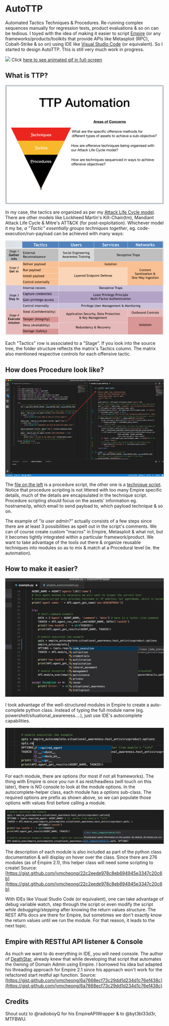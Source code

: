 # AutoTTP
Automated Tactics Techniques &amp; Procedures. Re-running complex sequences manually for regression tests, product evaluations & so on can be tedious. I toyed with the idea of making it easier to script [Empire](https://github.com/EmpireProject/Empire) (or any frameworks/products/toolkits that provide APIs like Metasploit (RPC), Cobalt-Strike & so on) using IDE like [Visual Studio Code](https://code.visualstudio.com) (or equivalent). So I started to design AutoTTP. This is still very much work in progress. 

![](screenshots/empireScripting.gif)
Click [here to see animated gif in full-screen](https://raw.githubusercontent.com/jymcheong/AutoTTP/master/screenshots/empireScripting.gif)

## What is TTP?
![](screenshots/ttp.png)

In my case, the tactics are organized as per my [Attack Life Cycle model](https://jym.sg). There are other models like Lockheed Martin's Kill-Chain(tm), Mandiant Attack Life Cycle & Mitre's ATT&CK (for post-exploitation). Whichever model it my be, *a "Tactic" essentially groups techniques together*, eg. code-execution/run-payload can be achieved with many ways:

![](screenshots/ALCmatrix.png)

Each "Tactics" row is associated to a "Stage". If you look into the source tree, the folder structure reflects the matrix's Tactics column. The matrix also mentioned respective controls for each offensive tactic.

## How does Procedure look like?

![](screenshots/procedureVStechniques.png)

The [file on the left](https://github.com/jymcheong/AutoTTP/blob/master/bypassUAC_procedure_example.py) is a procedure script, the other one is a [technique script](https://github.com/jymcheong/AutoTTP/blob/master/stage3/internal_reconn/windows/empire_is_user_admin.py). Notice that procedure scripting is not littered with too many Empire specific details, much of the details are encapsulated in the technique script. Procedure scripting should focus on the assets' information eg. hostname/ip, which email to send payload to, which payload technique & so on.

The example of *"is user admin?"* actually consists of a few steps since there are at least 3 possibilities as spelt out in the script's comments. We can of course create custom "macros" in Empire, Metasploit & what not, but it becomes tightly integrated within a particular framework/product. We want to take advantage of the tools out there & organize reusable techniques into modules so as to mix & match at a Procedural level (ie. the automation).

## How to make it easier?
![](screenshots/autocomplete.png)

I took advantage of the well-structured modules in Empire to create a auto-complete python class. Instead of typing the full module name (eg. powershell/situational_awareness....), just use IDE's autocomplete capabilities.

![](screenshots/requiredoptions.png)

For each module, there are options (for most if not all frameworks). The thing with Empire is once you run it as rest/headless (will touch on this later), there is NO console to look at the module options. In the autocomplete-helper class, each module has a *options* sub-class. The required options are prefix as shown above, so we can populate those options with values first before calling a module. 

![](screenshots/moduledesc.png)

The description of each module is also included as part of the python class documentation & will display on hover over the class. Since there are 276 modules (as of Empire 2.1), this helper class will need some scripting to create! Source: [https://gist.github.com/jymcheong/22c2eede978c8eb694945e3347c20c6b](https://gist.github.com/jymcheong/22c2eede978c8eb694945e3347c20c6b)

With IDEs like Visual Studio Code (or equivalent), one can take advantage of debug variable watch, step through the script or even modify the script *while debugging/stepping* after knowing the return values structure. The REST APIs docs are there for Empire, but sometimes we don't exactly know the return values until we run the module. For that reason, it leads to the next topic.

## Empire with RESTful API listener & Console
As much we want to do everything in IDE, you will need console. The author of [DeathStar](https://github.com/byt3bl33d3r/DeathStar), already knew that while developing that script that automates the 0wning of Domain Admin using Empire. I borrowed his idea but adapted his threading approach for Empire 2.1 since his approach won't work for the refactored start restful api function. Source: [https://gist.github.com/jymcheong/6a7668ecf73c29dd1d234d1c76ef438c](https://gist.github.com/jymcheong/6a7668ecf73c29dd1d234d1c76ef438c)

## Credits
Shout outz to @radioboyQ for his EmpireAPIWrapper & to @byt3bl33d3r, MTFBWU. 

